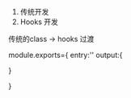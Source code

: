 1. 传统开发
2. Hooks 开发


 传统的class  ->  hooks 过渡



 module.exports={
   entry:''
   output:{

   }
   
 }